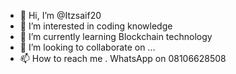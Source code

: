 - 👋 Hi, I’m @Itzsaif20
- 👀 I’m interested in coding knowledge 
- 🌱 I’m currently learning Blockchain technology 
- 💞️ I’m looking to collaborate on ...
- 📫 How to reach me . WhatsApp on 08106628508


<!---
Itzsaif20/Itzsaif20 is a ✨ special ✨ repository because its `README.md` (this file) appears on your GitHub profile.
You can click the Preview link to take a look at your changes.
--->
